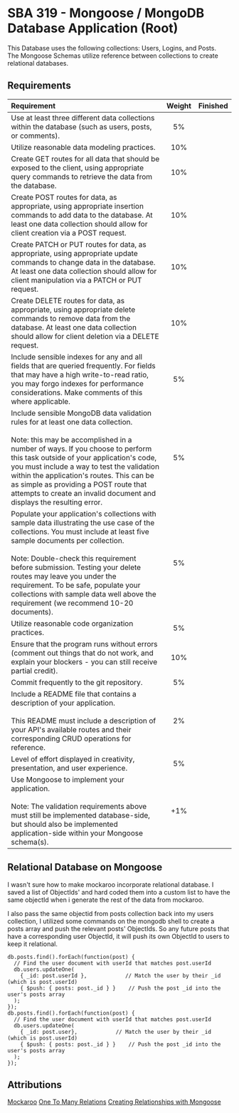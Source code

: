 
# SBA 319 - Mongoose / MongoDB Database Application (Root)

This Database uses the following collections: Users, Logins, and Posts.  
The Mongoose Schemas utilize reference between collections to create relational databases. 

## Requirements

| Requirement | Weight | Finished |
| :-- | :--: | :--: |
| Use at least three different data collections within the database (such as users, posts, or comments). | 5% |  |
| Utilize reasonable data modeling practices. | 10% |  |
| Create GET routes for all data that should be exposed to the client, using appropriate query commands to retrieve the data from the database. | 10% |  |
| Create POST routes for data, as appropriate, using appropriate insertion commands to add data to the database. At least one data collection should allow for client creation via a POST request. | 10% |  |
| Create PATCH or PUT routes for data, as appropriate, using appropriate update commands to change data in the database. At least one data collection should allow for client manipulation via a PATCH or PUT request. | 10% |  |
| Create DELETE routes for data, as appropriate, using appropriate delete commands to remove data from the database. At least one data collection should allow for client deletion via a DELETE request. | 10% |  |
| Include sensible indexes for any and all fields that are queried frequently. For fields that may have a high write-to-read ratio, you may forgo indexes for performance considerations. Make comments of this where applicable. | 5% |  |
| Include sensible MongoDB data validation rules for at least one data collection. <br><br> Note: this may be accomplished in a number of ways. If you choose to perform this task outside of your application's code, you must include a way to test the validation within the application's routes. This can be as simple as providing a POST route that attempts to create an invalid document and displays the resulting error. | 5% |  |
| Populate your application's collections with sample data illustrating the use case of the collections. You must include at least five sample documents per collection. <br><br> Note: Double-check this requirement before submission. Testing your delete routes may leave you under the requirement. To be safe, populate your collections with sample data well above the requirement (we recommend 10-20 documents). | 5% |  |
| Utilize reasonable code organization practices. | 5% |  |
| Ensure that the program runs without errors (comment out things that do not work, and explain your blockers - you can still receive partial credit). | 10% |  |
| Commit frequently to the git repository. | 5% |  |
| Include a README file that contains a description of your application. <br><br> This README must include a description of your API's available routes and their corresponding CRUD operations for reference. | 2% |  |
| Level of effort displayed in creativity, presentation, and user experience. | 5% |  |
| Use Mongoose to implement your application. <br><br> Note: The validation requirements above must still be implemented database-side, but should also be implemented application-side within your Mongoose schema(s). | +1% |  |

## Relational Database on Mongoose

I wasn't sure how to make mockaroo incorporate relational database. I saved a list of ObjectIds' and hard coded them into a custom list to have the same objectId when i generate the rest of the data from mockaroo. 



I also pass the same objectid from posts collection back into my users collection, I utilized some commands on the mongodb shell to create a posts array and push the relevant posts' ObjectIds. So any future posts that have a corresponding user ObjectId, it will push its own ObjectId to users to keep it relational. 

```
db.posts.find().forEach(function(post) {
  // Find the user document with userId that matches post.userId
  db.users.updateOne(
    { _id: post.userId },            // Match the user by their _id (which is post.userId)
    { $push: { posts: post._id } }    // Push the post _id into the user's posts array
  );
});
db.posts.find().forEach(function(post) {
  // Find the user document with userId that matches post.userId
  db.users.updateOne(
    { _id: post.user},            // Match the user by their _id (which is post.userId)
    { $push: { posts: post._id } }    // Push the post _id into the user's posts array
  );
});
```

## Attributions

[Mockaroo](https://www.mockaroo.com/)
[One To Many Relations](https://medium.com/@brandon.lau86/one-to-many-relationships-with-mongodb-and-mongoose-in-node-express-d5c9d23d93c2)
[Creating Relationships with Mongoose](https://medium.com/@jaydip.vala/how-to-create-relationships-with-mongoose-4307bd4ea9a5#:~:text=Mongoose%20Relationships,the%20user%20who%20created%20it.&text=Next%2C%20a%20virtual%20property%20needs%20to%20be%20added%20onto%20the%20user.)